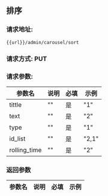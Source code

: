 ## 排序
### 请求地址:
```
{{url}}/admin/carousel/sort
```
### 请求方式: PUT  
### 请求参数:  

|参数名|说明|必填|示例|  
 |---|---|---|---|  
|tittle|""|是|"1"|  
|text|""|是|"2"|  
|type|""|是|"1"|  
|id_list|""|是|"2,1"|  
|rolling_time|""|是|"2"|  
### 返回参数  

|参数名|说明|必填|示例|  
 |---|---|---|---|  

